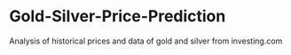 # Gold-Silver-Price-Prediction
Analysis of historical prices and data of gold and silver from investing.com
